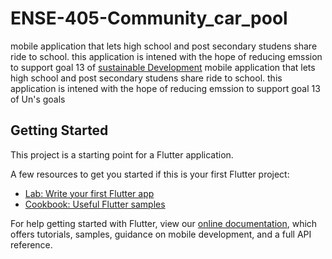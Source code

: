 # ENSE-405-Community_car_pool
mobile application that lets high school and post secondary studens share ride to school. 
this application is intened with the hope of reducing emssion to support goal 13 of [sustainable Development](https://www.un.org/sustainabledevelopment/climate-change/) mobile application that lets high school and post secondary studens share ride to school. this application is intened with the hope of reducing emssion to support goal 13 of Un's goals

## Getting Started

This project is a starting point for a Flutter application.

A few resources to get you started if this is your first Flutter project:

- [Lab: Write your first Flutter app](https://flutter.dev/docs/get-started/codelab)
- [Cookbook: Useful Flutter samples](https://flutter.dev/docs/cookbook)

For help getting started with Flutter, view our
[online documentation](https://flutter.dev/docs), which offers tutorials,
samples, guidance on mobile development, and a full API reference.
